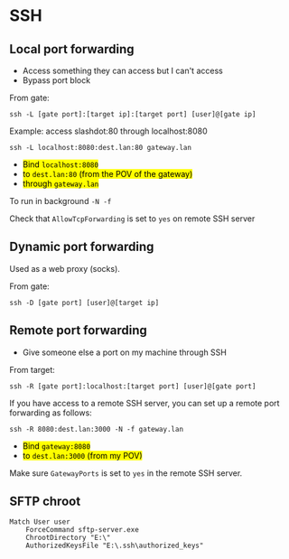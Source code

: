 # SSH

## Local port forwarding

* Access something they can access but I can't access
* Bypass port block

From gate:

```shell
ssh -L [gate port]:[target ip]:[target port] [user]@[gate ip]
```

Example: access slashdot:80  through localhost:8080

```shell
ssh -L localhost:8080:dest.lan:80 gateway.lan
```

* <mark>Bind `localhost:8080`</mark>
* <mark>to `dest.lan:80` (from the POV of the gateway)</mark>
* <mark>through `gateway.lan`</mark>

To run in background `-N -f`

Check that `AllowTcpForwarding` is set to `yes` on remote SSH server

## Dynamic port forwarding

Used as a web proxy (socks).

From gate:

```shell
ssh -D [gate port] [user]@[target ip]
```

## Remote port forwarding

* Give someone else a port on my machine through SSH

From target:

 ```shell
 ssh -R [gate port]:localhost:[target port] [user]@[gate port]
 ```
 
 If you have access to a remote SSH server, you can set up a remote port forwarding as follows:

```
ssh -R 8080:dest.lan:3000 -N -f gateway.lan
```

* <mark>Bind `gateway:8080`</mark>
* <mark>to `dest.lan:3000` (from my POV)</mark>

Make sure `GatewayPorts` is set to `yes` in the remote SSH server.

## SFTP chroot
```sshd_config
Match User user
	ForceCommand sftp-server.exe
	ChrootDirectory "E:\"
	AuthorizedKeysFile "E:\.ssh\authorized_keys"
```
